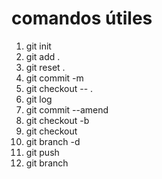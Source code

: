 # comandos útiles
1. git init <!--adiciona los archivos necesarios para usar git-->
2. git add . <!-- Prepara los archivos para hacer el commit-->
3. git reset . <!-- revierte el git add . -->
4. git commit -m <nombre del commit> <!-- hace una snapshot del proyecto -->
5. git checkout -- . <!-- reestablecer último commit -->
6. git log <!-- revisa el historial de commits -->
7. git commit --amend <!-- Edita el commit anterior -->
8. git checkout -b <nombre de la rama> <!-- crear rama -->
9. git checkout <nombre de la rama> <!-- cambiar a una rama -->
10. git branch -d <nombre de la rama> <!-- Eliminar rama -->
11. git push <!--Exporta los cambios a un repositorio externo como github-->
13. git branch <!-- Lista de ramas -->



